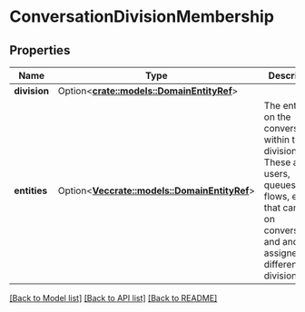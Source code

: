 # ConversationDivisionMembership

## Properties

Name | Type | Description | Notes
------------ | ------------- | ------------- | -------------
**division** | Option<[**crate::models::DomainEntityRef**](DomainEntityRef.md)> |  | [optional]
**entities** | Option<[**Vec<crate::models::DomainEntityRef>**](DomainEntityRef.md)> | The entities on the conversation within the division. These are the users, queues, work flows, etc. that can be on conversations and and be assigned to different divisions. | [optional]

[[Back to Model list]](../README.md#documentation-for-models) [[Back to API list]](../README.md#documentation-for-api-endpoints) [[Back to README]](../README.md)


